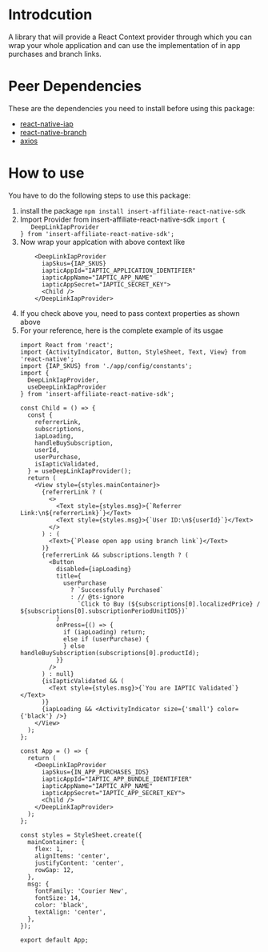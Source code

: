 # Introdcution

A library that will provide a React Context provider through which you can wrap your whole application and can use the implementation of in app purchases and branch links.

# Peer Dependencies

These are the dependencies you need to install before using this package:

<ul>
<li><a href="https://www.npmjs.com/package/react-native-iap">react-native-iap</a></li>
<li><a href="https://www.npmjs.com/package/react-native-branch">react-native-branch</a></li>
<li><a href="https://www.npmjs.com/package/axios">axios</a></li>
</ul>

# How to use

You have to do the following steps to use this package:

<ol>
<li>install the package <code>npm install insert-affiliate-react-native-sdk</code></li>
<li>Import Provider from insert-affiliate-react-native-sdk <code>import {
   DeepLinkIapProvider
} from 'insert-affiliate-react-native-sdk';</code></li>
<li>Now wrap your applcation with above context like</li>

```
    <DeepLinkIapProvider
      iapSkus={IAP_SKUS}
      iapticAppId="IAPTIC_APPLICATION_IDENTIFIER"
      iapticAppName="IAPTIC_APP_NAME"
      iapticAppSecret="IAPTIC_SECRET_KEY">
      <Child />
    </DeepLinkIapProvider>
```

<li>If you check above you, need to pass context properties as shown above</li>

<li>For your reference, here is the complete example of its usgae</li>

```
import React from 'react';
import {ActivityIndicator, Button, StyleSheet, Text, View} from 'react-native';
import {IAP_SKUS} from './app/config/constants';
import {
  DeepLinkIapProvider, 
  useDeepLinkIapProvider
} from 'insert-affiliate-react-native-sdk';

const Child = () => {
  const {
    referrerLink,
    subscriptions,
    iapLoading,
    handleBuySubscription,
    userId,
    userPurchase,
    isIapticValidated,
  } = useDeepLinkIapProvider();
  return (
    <View style={styles.mainContainer}>
      {referrerLink ? (
        <>
          <Text style={styles.msg}>{`Referrer Link:\n${referrerLink}`}</Text>
          <Text style={styles.msg}>{`User ID:\n${userId}`}</Text>
        </>
      ) : (
        <Text>{`Please open app using branch link`}</Text>
      )}
      {referrerLink && subscriptions.length ? (
        <Button
          disabled={iapLoading}
          title={
            userPurchase
              ? `Successfully Purchased`
              : // @ts-ignore
                `Click to Buy (${subscriptions[0].localizedPrice} / ${subscriptions[0].subscriptionPeriodUnitIOS})`
          }
          onPress={() => {
            if (iapLoading) return;
            else if (userPurchase) {
            } else handleBuySubscription(subscriptions[0].productId);
          }}
        />
      ) : null}
      {isIapticValidated && (
        <Text style={styles.msg}>{`You are IAPTIC Validated`}</Text>
      )}
      {iapLoading && <ActivityIndicator size={'small'} color={'black'} />}
    </View>
  );
};

const App = () => {
  return (
    <DeepLinkIapProvider
      iapSkus={IN_APP_PURCHASES_IDS}
      iapticAppId="IAPTIC_APP_BUNDLE_IDENTIFIER"
      iapticAppName="IAPTIC_APP_NAME"
      iapticAppSecret="IAPTIC_APP_SECRET_KEY">
      <Child />
    </DeepLinkIapProvider>
  );
};

const styles = StyleSheet.create({
  mainContainer: {
    flex: 1,
    alignItems: 'center',
    justifyContent: 'center',
    rowGap: 12,
  },
  msg: {
    fontFamily: 'Courier New',
    fontSize: 14,
    color: 'black',
    textAlign: 'center',
  },
});

export default App;

```

</ol>
